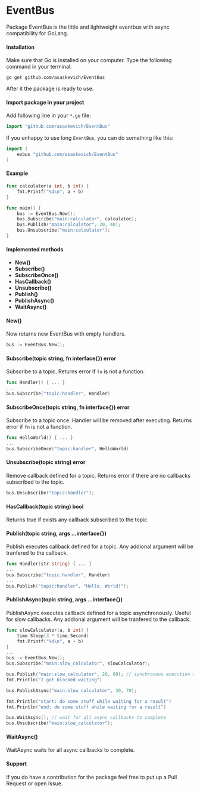 EventBus
======
Package EventBus is the little and lightweight eventbus with async compatibility for GoLang.

#### Installation
Make sure that Go is installed on your computer.
Type the following command in your terminal:

	go get github.com/asaskevich/EventBus

After it the package is ready to use.

#### Import package in your project
Add following line in your `*.go` file:
```go
import "github.com/asaskevich/EventBus"
```
If you unhappy to use long `EventBus`, you can do something like this:
```go
import (
	evbus "github.com/asaskevich/EventBus"
)
```

#### Example
```go
func calculator(a int, b int) {
	fmt.Printf("%d\n", a + b)
}

func main() {
	bus := EventBus.New();
	bus.Subscribe("main:calculator", calculator);
	bus.Publish("main:calculator", 20, 40);
	bus.Unsubscribe("main:calculator");
}
```

#### Implemented methods
* **New()**
* **Subscribe()**
* **SubscribeOnce()**
* **HasCallback()**
* **Unsubscribe()**
* **Publish()**
* **PublishAsync()**
* **WaitAsync()**

#### New()
New returns new EventBus with empty handlers.
```go
bus := EventBus.New();
```

#### Subscribe(topic string, fn interface{}) error
Subscribe to a topic. Returns error if `fn` is not a function.
```go
func Handler() { ... }
...
bus.Subscribe("topic:handler", Handler)
```

#### SubscribeOnce(topic string, fn interface{}) error
Subscribe to a topic once. Handler will be removed after executing. Returns error if `fn` is not a function.
```go
func HelloWorld() { ... }
...
bus.SubscribeOnce("topic:handler", HelloWorld)
```

#### Unsubscribe(topic string) error
Remove callback defined for a topic. Returns error if there are no callbacks subscribed to the topic.
```go
bus.Unsubscribe("topic:handler");
```

#### HasCallback(topic string) bool
Returns true if exists any callback subscribed to the topic.

#### Publish(topic string, args ...interface{})
Publish executes callback defined for a topic. Any addional argument will be tranfered to the callback.
```go
func Handler(str string) { ... }
...
bus.Subscribe("topic:handler", Handler)
...
bus.Publish("topic:handler", "Hello, World!");
```

#### PublishAsync(topic string, args ...interface{})
PublishAsync executes callback defined for a topic asynchronously. Useful for slow callbacks.
Any addional argument will be tranfered to the callback.
```go
func slowCalculator(a, b int) {
	time.Sleep(3 * time.Second)
	fmt.Printf("%d\n", a + b)
}
...
bus := EventBus.New();
bus.Subscribe("main:slow_calculator", slowCalculator);

bus.Publish("main:slow_calculator", 20, 60); // synchronous execution means wait.
fmt.Println("I got blocked waiting")

bus.PublishAsync("main:slow_calculator", 30, 70);

fmt.Println("start: do some stuff while waiting for a result")
fmt.Println("end: do some stuff while waiting for a result") 

bus.WaitAsync(); // wait for all async callbacks to complete
bus.Unsubscribe("main:slow_calculator");
```

####  WaitAsync()
WaitAsync waits for all async callbacks to complete.

#### Support
If you do have a contribution for the package feel free to put up a Pull Request or open Issue.

